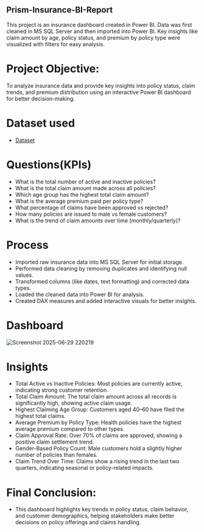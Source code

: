 ## Prism-Insurance-BI-Report
This project is an insurance dashboard created in Power BI. Data was first cleaned in MS SQL Server and then imported into Power BI. Key insights like claim amount by age, policy status, and premium by policy type were visualized with filters for easy analysis.

# Project Objective:
To analyze insurance data and provide key insights into policy status, claim trends, and premium distribution using an interactive Power BI dashboard for better decision-making.

# Dataset used
- <a href="https://github.com/kunalkadu2001/Prism-Insurance-BI-Report/blob/main/InsuranceData.csv"> Dataset</a>

# Questions(KPIs)

- What is the total number of active and inactive policies?
- What is the total claim amount made across all policies?
- Which age group has the highest total claim amount?
- What is the average premium paid per policy type?
- What percentage of claims have been approved vs rejected?
- How many policies are issued to male vs female customers?
- What is the trend of claim amounts over time (monthly/quarterly)?

# Process

- Imported raw insurance data into MS SQL Server for initial storage.
- Performed data cleaning by removing duplicates and identifying null values.
- Transformed columns (like dates, text formatting) and corrected data types.
- Loaded the cleaned data into Power BI for analysis.
- Created DAX measures and added interactive visuals for better insights.


# Dashboard

![Screenshot 2025-06-29 220219](https://github.com/user-attachments/assets/7f62a26c-3a0b-4a18-a530-42fa763cef91)


# Insights

- Total Active vs Inactive Policies: Most policies are currently active, indicating strong customer retention.
- Total Claim Amount: The total claim amount across all records is significantly high, showing active claim usage.
- Highest Claiming Age Group: Customers aged 40–60 have filed the highest total claims.
- Average Premium by Policy Type: Health policies have the highest average premium compared to other types.
- Claim Approval Rate: Over 70% of claims are approved, showing a positive claim settlement trend.
- Gender-Based Policy Count: Male customers hold a slightly higher number of policies than females.
- Claim Trend Over Time: Claims show a rising trend in the last two quarters, indicating seasonal or policy-related impacts.


# Final Conclusion:
- This dashboard highlights key trends in policy status, claim behavior, and customer demographics, helping stakeholders make better decisions on policy offerings and claims handling.








